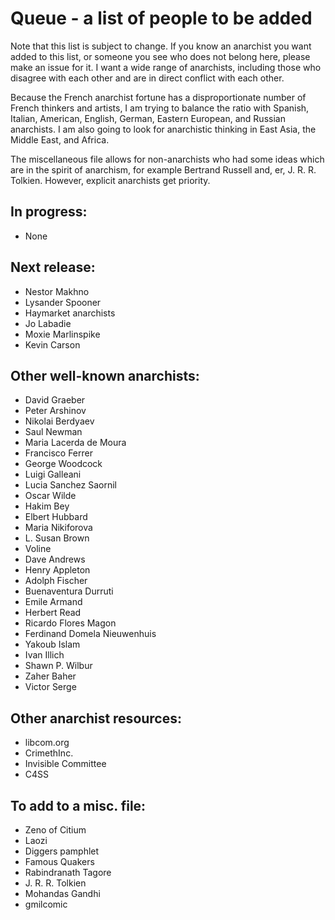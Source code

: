 Queue - a list of people to be added
====================================
Note that this list is subject to change. If you know an anarchist you want added to this list, or someone you see who does not belong here, please make an issue for it. I want a wide range of anarchists, including those who disagree with each other and are in direct conflict with each other.

Because the French anarchist fortune has a disproportionate number of French thinkers and artists, I am trying to balance the ratio with Spanish, Italian, American, English, German, Eastern European, and Russian anarchists. I am also going to look for anarchistic thinking in East Asia, the Middle East, and Africa.

The miscellaneous file allows for non-anarchists who had some ideas which are in the spirit of anarchism, for example Bertrand Russell and, er, J. R. R. Tolkien. However, explicit anarchists get priority.

In progress:
------------
- None

Next release:
-------------
- Nestor Makhno
- Lysander Spooner
- Haymarket anarchists
- Jo Labadie
- Moxie Marlinspike
- Kevin Carson

Other well-known anarchists:
----------------------------
- David Graeber
- Peter Arshinov
- Nikolai Berdyaev
- Saul Newman
- Maria Lacerda de Moura
- Francisco Ferrer
- George Woodcock
- Luigi Galleani
- Lucia Sanchez Saornil
- Oscar Wilde
- Hakim Bey
- Elbert Hubbard
- Maria Nikiforova
- L. Susan Brown
- Voline
- Dave Andrews
- Henry Appleton
- Adolph Fischer
- Buenaventura Durruti
- Emile Armand
- Herbert Read
- Ricardo Flores Magon
- Ferdinand Domela Nieuwenhuis
- Yakoub Islam
- Ivan Illich
- Shawn P. Wilbur
- Zaher Baher
- Victor Serge

Other anarchist resources:
--------------------------
- libcom.org
- CrimethInc.
- Invisible Committee
- C4SS

To add to a misc. file:
-----------------------
- Zeno of Citium
- Laozi
- Diggers pamphlet
- Famous Quakers
- Rabindranath Tagore
- J. R. R. Tolkien
- Mohandas Gandhi
- gmilcomic
